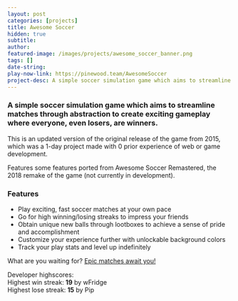 ```yaml
---
layout: post
categories: [projects]
title: Awesome Soccer
hidden: true
subtitle:
author:
featured-image: /images/projects/awesome_soccer_banner.png
tags: []
date-string:
play-now-link: https://pinewood.team/AwesomeSoccer
project-desc: A simple soccer simulation game which aims to streamline matches through abstraction to create exciting gameplay where everyone, even losers, are winners.
---
```


### A simple soccer simulation game which aims to streamline matches through abstraction to create exciting gameplay where everyone, even losers, are winners.

This is an updated version of the original release of the game from 2015, which was a 1-day project made with 0 prior experience of web or game development.

Features some features ported from Awesome Soccer Remastered, the 2018 remake of the game (not currently in development).

### Features
- Play exciting, fast soccer matches at your own pace
- Go for high winning/losing streaks to impress your friends
- Obtain unique new balls through lootboxes to achieve a sense of pride and accomplishment
- Customize your experience further with unlockable background colors
- Track your play stats and level up indefinitely

What are you waiting for? [Epic matches await you!](https://pinewood.team/AwesomeSoccer)

Developer highscores:<br>
Highest win streak: **19** by wFridge<br>
Highest lose streak: **15** by Pip
